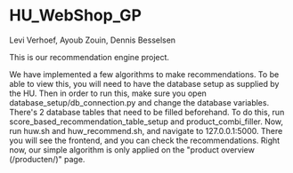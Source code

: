 # HU_WebShop_GP
Levi Verhoef, Ayoub Zouin, Dennis Besselsen

This is our recommendation engine project.

We have implemented a few algorithms to make recommendations. To be able to view this, you will need to have the database setup as supplied by the HU.
Then in order to run this, make sure you open database_setup/db_connection.py and change the database variables.
There's 2 database tables that need to be filled beforehand. To do this, run score_based_recommendation_table_setup and product_combi_filler.
Now, run huw.sh and huw_recommend.sh, and navigate to 127.0.0.1:5000.
There you will see the frontend, and you can check the recommendations.
Right now, our simple algorithm is only applied on the "product overview (/producten/)" page.
